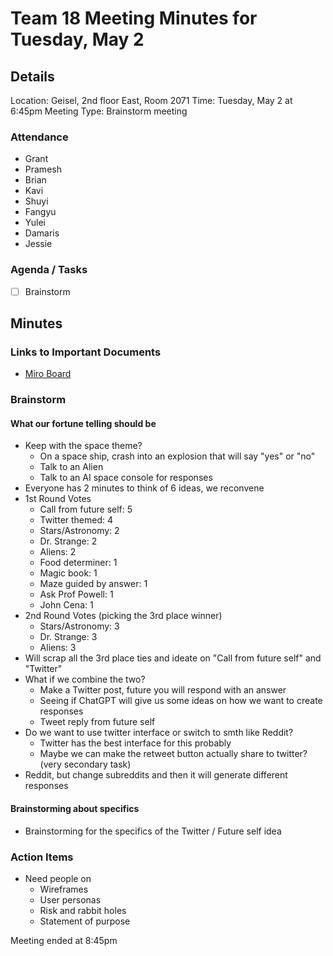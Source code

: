 # Team 18 Meeting Minutes for Tuesday, May 2

## Details

Location: Geisel, 2nd floor East, Room 2071
Time: Tuesday, May 2 at 6:45pm
Meeting Type: Brainstorm meeting

### Attendance
- Grant
- Pramesh
- Brian
- Kavi
- Shuyi
- Fangyu
- Yulei
- Damaris
- Jessie

### Agenda / Tasks
- [ ] Brainstorm

## Minutes

### Links to Important Documents
- [Miro Board](https://miro.com/app/board/uXjVMPWJi-g=/?share_link_id=436152701996)

### Brainstorm

#### What our fortune telling should be
- Keep with the space theme?
  - On a space ship, crash into an explosion that will say "yes" or "no"
  - Talk to an Alien
  - Talk to an AI space console for responses
- Everyone has 2 minutes to think of 6 ideas, we reconvene
- 1st Round Votes
  - Call from future self: 5
  - Twitter themed: 4
  - Stars/Astronomy: 2
  - Dr. Strange: 2
  - Aliens: 2
  - Food determiner: 1
  - Magic book: 1
  - Maze guided by answer: 1
  - Ask Prof Powell: 1
  - John Cena: 1
- 2nd Round Votes (picking the 3rd place winner)
  - Stars/Astronomy: 3
  - Dr. Strange: 3
  - Aliens: 3
- Will scrap all the 3rd place ties and ideate on "Call from future self" and "Twitter"
- What if we combine the two?
  - Make a Twitter post, future you will respond with an answer
  - Seeing if ChatGPT will give us some ideas on how we want to create responses
  - Tweet reply from future self
- Do we want to use twitter interface or switch to smth like Reddit?
  - Twitter has the best interface for this probably
  - Maybe we can make the retweet button actually share to twitter? (very secondary task)
- Reddit, but change subreddits and then it will generate different responses

#### Brainstorming about specifics
- Brainstorming for the specifics of the Twitter / Future self idea

### Action Items
- Need people on
  - Wireframes
  - User personas
  - Risk and rabbit holes
  - Statement of purpose

Meeting ended at 8:45pm